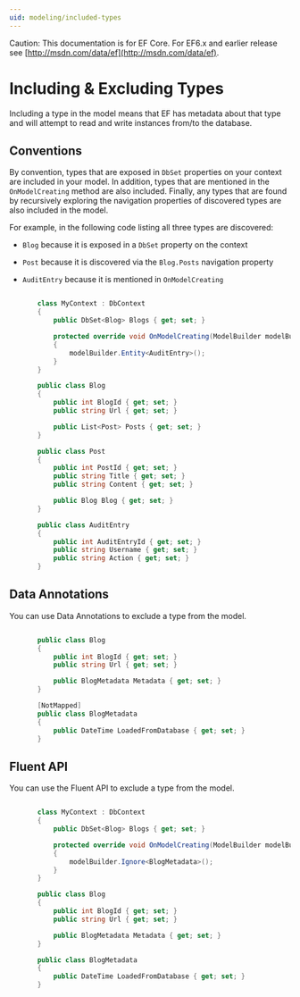 ```yaml
---
uid: modeling/included-types
---
```

Caution: This documentation is for EF Core. For EF6.x and earlier release see [http://msdn.com/data/ef](http://msdn.com/data/ef).

  # Including & Excluding Types

Including a type in the model means that EF has metadata about that type and will attempt to read and write instances from/to the database.

  ## Conventions

By convention, types that are exposed in `DbSet` properties on your context are included in your model. In addition, types that are mentioned in the `OnModelCreating` method are also included. Finally, any types that are found by recursively exploring the navigation properties of discovered types are also included in the model.

For example, in the following code listing all three types are discovered:
   * `Blog` because it is exposed in a `DbSet` property on the context

   * `Post` because it is discovered via the `Blog.Posts` navigation property

   * `AuditEntry` because it is mentioned in `OnModelCreating`

<!-- literal_block {"ids": [], "source": "/Users/shirhatti/src/EntityFramework.Docs/docs/modeling/Modeling/Conventions/Samples/IncludedTypes.cs", "classes": [], "dupnames": [], "linenos": true, "backrefs": [], "highlight_args": {"hl_lines": [3, 7, 16], "linenostart": 1}, "language": "c#", "names": [], "xml:space": "preserve"} -->

````c#

       class MyContext : DbContext
       {
           public DbSet<Blog> Blogs { get; set; }

           protected override void OnModelCreating(ModelBuilder modelBuilder)
           {
               modelBuilder.Entity<AuditEntry>();
           }
       }

       public class Blog
       {
           public int BlogId { get; set; }
           public string Url { get; set; }

           public List<Post> Posts { get; set; }
       }

       public class Post
       {
           public int PostId { get; set; }
           public string Title { get; set; }
           public string Content { get; set; }

           public Blog Blog { get; set; }
       }

       public class AuditEntry
       {
           public int AuditEntryId { get; set; }
           public string Username { get; set; }
           public string Action { get; set; }
       }

   ````

  ## Data Annotations

You can use Data Annotations to exclude a type from the model.

<!-- literal_block {"ids": [], "source": "/Users/shirhatti/src/EntityFramework.Docs/docs/modeling/Modeling/DataAnnotations/Samples/IgnoreType.cs", "classes": [], "dupnames": [], "linenos": true, "backrefs": [], "highlight_args": {"hl_lines": [9], "linenostart": 1}, "language": "c#", "names": [], "xml:space": "preserve"} -->

````c#

       public class Blog
       {
           public int BlogId { get; set; }
           public string Url { get; set; }

           public BlogMetadata Metadata { get; set; }
       }

       [NotMapped]
       public class BlogMetadata
       {
           public DateTime LoadedFromDatabase { get; set; }
       }

   ````

  ## Fluent API

You can use the Fluent API to exclude a type from the model.

<!-- literal_block {"ids": [], "source": "/Users/shirhatti/src/EntityFramework.Docs/docs/modeling/Modeling/FluentAPI/Samples/IgnoreType.cs", "classes": [], "dupnames": [], "linenos": true, "backrefs": [], "highlight_args": {"hl_lines": [7], "linenostart": 1}, "language": "c#", "names": [], "xml:space": "preserve"} -->

````c#

       class MyContext : DbContext
       {
           public DbSet<Blog> Blogs { get; set; }

           protected override void OnModelCreating(ModelBuilder modelBuilder)
           {
               modelBuilder.Ignore<BlogMetadata>();
           }
       }

       public class Blog
       {
           public int BlogId { get; set; }
           public string Url { get; set; }

           public BlogMetadata Metadata { get; set; }
       }

       public class BlogMetadata
       {
           public DateTime LoadedFromDatabase { get; set; }
       }

   ````
